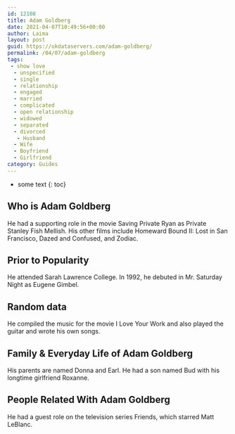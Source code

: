 ```yaml
---
id: 12108
title: Adam Goldberg
date: 2021-04-07T10:49:56+00:00
author: Laima
layout: post
guid: https://ukdataservers.com/adam-goldberg/
permalink: /04/07/adam-goldberg
tags:
 - show love
  - unspecified
  - single
  - relationship
  - engaged
  - married
  - complicated
  - open relationship
  - widowed
  - separated
  - divorced
   - Husband
  - Wife
  - Boyfriend
  - Girlfriend
category: Guides
---
```


* some text
{: toc}


## Who is Adam Goldberg
                  
                  
                  
He had a supporting role in the movie Saving Private Ryan as Private Stanley Fish Mellish. His other films include Homeward Bound II: Lost in San Francisco, Dazed and Confused, and Zodiac.
                  
              
            
              
            
                
                
                
## Prior to Popularity
                  
                  
                  
He attended Sarah Lawrence College. In 1992, he debuted in Mr. Saturday Night as Eugene Gimbel.
                  
              
            
              
            
                
                
                
## Random data
                  
                  
                  
He compiled the music for the movie I Love Your Work and also played the guitar and wrote his own songs.
                  
              
            
              
            
                
                
                
## Family & Everyday Life of Adam Goldberg
                  
                  
                  
His parents are named Donna and Earl. He had a son named Bud with his longtime girlfriend Roxanne.
                  
              
            
              
            
                
                
                
## People Related With Adam Goldberg
                  
                  
                  
He had a guest role on the television series Friends, which starred Matt LeBlanc.
                  
              
            
              
            
                
              
            
              
              
            
            
              
            
          
          
          